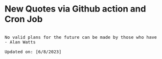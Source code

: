 # New Quotes via Github action and Cron Job

<pre>
<!-- #quote -->
No valid plans for the future can be made by those who have no capacity for living now.
- Alan Watts

Updated on: [6/8/2023]
<!-- #quoteEnd -->
</pre>
